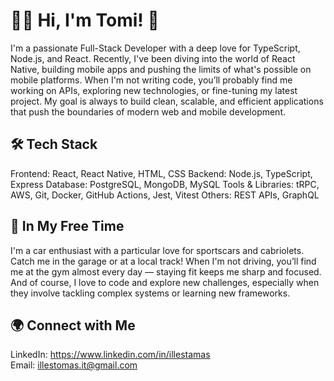 # 👨‍💻 Hi, I'm Tomi! 🚀

I'm a passionate Full-Stack Developer with a deep love for TypeScript, Node.js, and React. Recently, I've been diving into the world of React Native, building mobile apps and pushing the limits of what's possible on mobile platforms.
When I'm not writing code, you’ll probably find me working on APIs, exploring new technologies, or fine-tuning my latest project. My goal is always to build clean, scalable, and efficient applications that push the boundaries of modern web and mobile development.


## 🛠️ Tech Stack

Frontend: React, React Native, HTML, CSS
Backend: Node.js, TypeScript, Express
Database: PostgreSQL, MongoDB, MySQL
Tools & Libraries: tRPC, AWS, Git, Docker, GitHub Actions, Jest, Vitest
Others: REST APIs, GraphQL

## 🚗 In My Free Time

I'm a car enthusiast with a particular love for sportscars and cabriolets. Catch me in the garage or at a local track!
When I'm not driving, you’ll find me at the gym almost every day — staying fit keeps me sharp and focused.
And of course, I love to code and explore new challenges, especially when they involve tackling complex systems or learning new frameworks.

## 🌍 Connect with Me

LinkedIn: https://www.linkedin.com/in/illestamas <br/>
Email: illestomas.it@gmail.com

